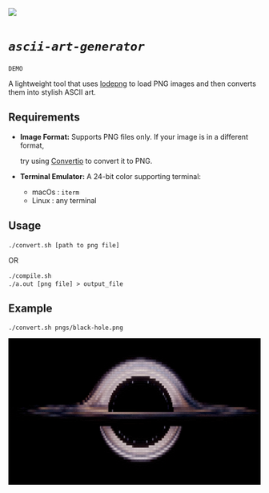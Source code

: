 ![](/screen-shots/natural-scenary.png)
# *`ascii-art-generator`*
`DEMO`

A lightweight tool that uses <a href="https://github.com/lvandeve/lodepng">lodepng</a> to load PNG images and then converts them into stylish ASCII art.

## Requirements
- **Image Format:** Supports PNG files only. If your image is in a different format,

  try using <a href="https://convertio.co/" >Convertio</a> to convert it to PNG.
- **Terminal Emulator:** A 24-bit color supporting terminal:
   - macOs : `iterm`
   - Linux : any terminal
   

## Usage
```
./convert.sh [path to png file]
```
OR
```
./compile.sh
./a.out [png file] > output_file
```

## Example
```
./convert.sh pngs/black-hole.png
```

![](/screen-shots/black-hole.png)
